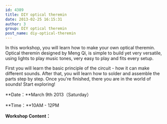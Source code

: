 ```yaml
---
id: 4389
title: DIY optical theremin
date: 2013-02-25 16:15:31
author: 3
group: DIY optical theremin
post_name: diy-optical-theremin
---
```


In this workshop, you will learn how to make your own optical theremin. Optical theremin designed by Meng Qi, is simple to build yet very versatile, using lights to play music tones, very easy to play and fits every setup.

First you will learn the basic principle of the circuit - how it can make different sounds. After that, you will learn how to solder and assemble the parts step by step. Once you're finished, there you are in the world of sounds! Start exploring!

**Date：**March 9th 2013（Saturday）

**Time：**10AM - 12PM

**Workshop Content：**